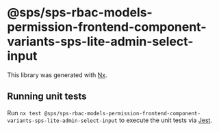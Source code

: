 # @sps/sps-rbac-models-permission-frontend-component-variants-sps-lite-admin-select-input

This library was generated with [Nx](https://nx.dev).

## Running unit tests

Run `nx test @sps/sps-rbac-models-permission-frontend-component-variants-sps-lite-admin-select-input` to execute the unit tests via [Jest](https://jestjs.io).
